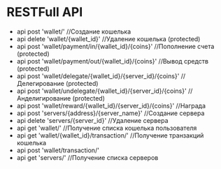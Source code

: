 RESTFull API
=================
* api post 'wallet/' //Создание кошелька
* api delete 'wallet/{wallet_id}' //Удаление кошелька (protected)
* api post 'wallet/payment/in/{wallet_id}/{coins}' //Пополнение счета (protected)
* api post 'wallet/payment/out/{wallet_id}/{coins}' //Вывод средств (protected)
* api post 'wallet/delegate/{wallet_id}/{server_id}/{coins}' //Делегирование (protected)
* api post 'wallet/undelegate/{wallet_id}/{server_id}/{coins}' //Анделигирование (protected)
* api post 'wallet/reward/{wallet_id}/{server_id}/{coins}' //Награда
* api post 'servers/{address}/{server_name}' //Создание сервера
* api delete 'servers/{server_id}' //Удаление сервера
* api get 'wallet/'  //Получение списка кошелька пользователя
* api get 'wallet/{wallet_id}/transaction/' //Получение транзакций кошелька
* api post 'wallet/transaction/'
* api get 'servers/' //Получение списка серверов

